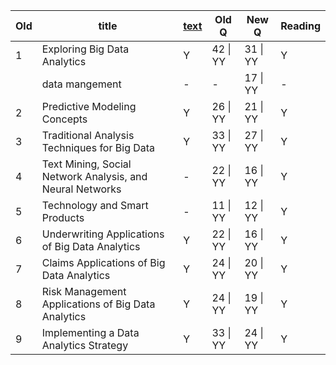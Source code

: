 | Old  | title                                                     | [text](https://salmanahmed.posthaven.com/aida-181-big-data-analytics-for-risk-and-insurance) | Old Q    | New Q    | Reading |
| ---- | --------------------------------------------------------- | ------------------------------------------------------------ | -------- | -------- | ------- |
| 1    | Exploring Big Data Analytics                              | Y                                                            | 42 \| YY | 31 \| YY | Y       |
|      | data mangement                                            | -                                                            | -        | 17 \| YY | -       |
| 2    | Predictive Modeling Concepts                              | Y                                                            | 26 \| YY | 21 \| YY | Y       |
| 3    | Traditional Analysis Techniques for Big Data              | Y                                                            | 33 \| YY | 27 \| YY | Y       |
| 4    | Text Mining, Social Network Analysis, and Neural Networks | -                                                            | 22 \| YY | 16 \| YY | Y       |
| 5    | Technology and Smart Products                             | -                                                            | 11 \| YY | 12 \| YY | Y       |
| 6    | Underwriting Applications of Big Data Analytics           | Y                                                            | 22 \| YY | 16 \| YY | Y       |
| 7    | Claims Applications of Big Data Analytics                 | Y                                                            | 24 \| YY | 20 \| YY | Y       |
| 8    | Risk Management Applications of Big Data Analytics        | Y                                                            | 24 \| YY | 19 \| YY | Y       |
| 9    | Implementing a Data Analytics Strategy                    | Y                                                            | 33 \| YY | 24 \| YY | Y       |

